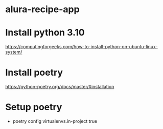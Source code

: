 # alura-recipe-app

# Install python 3.10
https://computingforgeeks.com/how-to-install-python-on-ubuntu-linux-system/

# Install poetry
https://python-poetry.org/docs/master/#installation

# Setup poetry
- poetry config virtualenvs.in-project true
